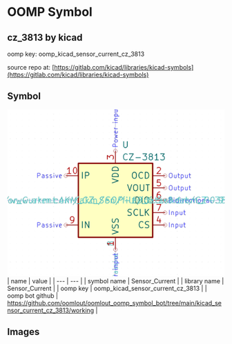 # OOMP Symbol  
## cz_3813  by kicad  
  
oomp key: oomp_kicad_sensor_current_cz_3813  
  
source repo at: [https://gitlab.com/kicad/libraries/kicad-symbols](https://gitlab.com/kicad/libraries/kicad-symbols)  
## Symbol  
  
[![working.png](working_600.png)](working.png)  
| name | value | 
| --- | --- | 
| symbol name | Sensor_Current | 
| library name | Sensor_Current | 
| oomp key | oomp_kicad_sensor_current_cz_3813 | 
| oomp bot github | https://github.com/oomlout/oomlout_oomp_symbol_bot/tree/main/kicad_sensor_current_cz_3813/working | 
## Images  
